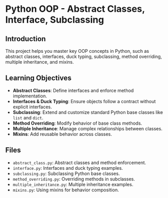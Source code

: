# Python OOP - Abstract Classes, Interface, Subclassing

## Introduction

This project helps you master key OOP concepts in Python, such as abstract classes, interfaces, duck typing, subclassing, method overriding, multiple inheritance, and mixins.

## Learning Objectives

- **Abstract Classes**: Define interfaces and enforce method implementation.
- **Interfaces & Duck Typing**: Ensure objects follow a contract without explicit interfaces.
- **Subclassing**: Extend and customize standard Python base classes like `list` and `dict`.
- **Method Overriding**: Modify behavior of base class methods.
- **Multiple Inheritance**: Manage complex relationships between classes.
- **Mixins**: Add reusable behavior across classes.

## Files

- `abstract_class.py`: Abstract classes and method enforcement.
- `interface.py`: Interfaces and duck typing examples.
- `subclassing.py`: Subclassing Python base classes.
- `method_overriding.py`: Overriding methods in subclasses.
- `multiple_inheritance.py`: Multiple inheritance examples.
- `mixins.py`: Using mixins for behavior composition.
